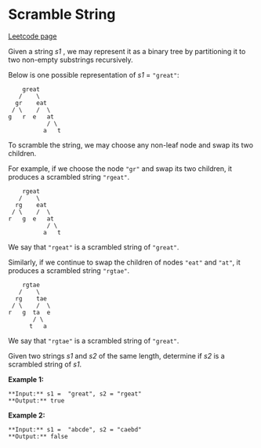 # Scramble String
[Leetcode page](https://leetcode.com/problems/scramble-string/description)

Given a string _s1_ , we may represent it as a binary tree by partitioning it
to two non-empty substrings recursively.

Below is one possible representation of _s1_ = `"great"`:

    
    
        great
       /    \
      gr    eat
     / \    /  \
    g   r  e   at
               / \
              a   t
    

To scramble the string, we may choose any non-leaf node and swap its two
children.

For example, if we choose the node `"gr"` and swap its two children, it
produces a scrambled string `"rgeat"`.

    
    
        rgeat
       /    \
      rg    eat
     / \    /  \
    r   g  e   at
               / \
              a   t
    

We say that `"rgeat"` is a scrambled string of `"great"`.

Similarly, if we continue to swap the children of nodes `"eat"` and `"at"`, it
produces a scrambled string `"rgtae"`.

    
    
        rgtae
       /    \
      rg    tae
     / \    /  \
    r   g  ta  e
           / \
          t   a
    

We say that `"rgtae"` is a scrambled string of `"great"`.

Given two strings _s1_ and _s2_ of the same length, determine if _s2_ is a
scrambled string of _s1_.

**Example 1:**

    
    
    **Input:** s1 =  "great", s2 = "rgeat"
    **Output:** true
    

**Example 2:**

    
    
    **Input:** s1 =  "abcde", s2 = "caebd"
    **Output:** false

